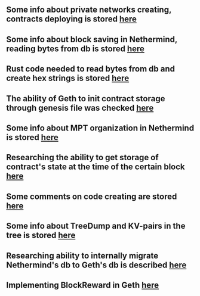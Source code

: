## Some info about private networks creating, contracts deploying is stored [here](https://github.com/gnosischain/intern-beacon-chain/blob/main/privateNetworks_contracts_snapSync.md)

## Some info about block saving in Nethermind, reading bytes from db is stored [here](https://github.com/gnosischain/intern-beacon-chain/blob/main/nethermindCodeResearch.md)

## Rust code needed to read bytes from db and create hex strings is stored [here](https://github.com/gnosischain/intern-beacon-chain/blob/main/readingBytesInDB.rs)

## The ability of Geth to init contract storage through genesis file was checked [here](https://github.com/xdaichain/intern-beacon-chain/blob/main/checkingGethAbilityToInitContractStateThroughGenesis.md)

## Some info about MPT organization in Nethermind is stored [here](https://github.com/xdaichain/intern-beacon-chain/blob/main/mptResearch.md)

## Researching the ability to get storage of contract's state at the time of the certain block [here](https://github.com/xdaichain/intern-beacon-chain/blob/main/researchingAbilityToGetStorage.md)

## Some comments on code creating are stored [here](https://github.com/xdaichain/intern-beacon-chain/blob/main/codeComments.md)

## Some info about TreeDump and KV-pairs in the tree is stored [here](https://github.com/xdaichain/intern-beacon-chain/blob/main/gettingTreeDump.md)

## Researching ability to internally migrate Nethermind's db to Geth's db is described [here](https://github.com/xdaichain/intern-beacon-chain/blob/main/migrationDbFromNethermindToGeth.md)

## Implementing BlockReward in Geth [here](https://github.com/xdaichain/intern-beacon-chain/blob/main/BlockRewardInGeth.md)
